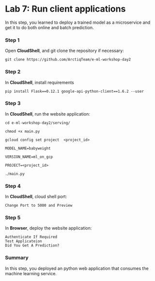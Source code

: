 # Lab 7: Run client applications

In this step, you learned to deploy a trained model as a microservice and get it to do both online and batch prediction.

### **Step 1**

Open **CloudShell**, and git clone the repository if necessary:
    
    
    git clone https://github.com/ArctiqTeam/e-ml-workshop-day2

### **Step 2**

In **CloudShell**, install requirements
    
    pip install Flask==0.12.1 google-api-python-client==1.6.2 --user


### **Step 3**

In **CloudShell**, run the website application:
    
    
    cd e-ml-workshop-day2/serving/

    chmod +x main.py

    gcloud config set project  <project_id>

    MODEL_NAME=babyweight

    VERSION_NAME=ml_on_gcp

    PROJECT=<project_id>

    ./main.py

### **Step 4**

In **CloudShell**, cloud shell port:

    Change Port to 5000 and Preview
    
### **Step 5**

In **Browser**, deploy the website application:

    Authenticate If Required
    Test Applicateion 
    Did You Get A Prediction?

### **Summary**

In this step, you deployed an python web application that consumes the machine learning service. 
